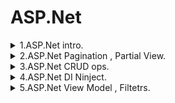# ASP.Net
 
<details><summary> 1.ASP.Net intro. </summary><p>

> - Два под подхода : ASP.Net webform и ASP.Net MVC
> - Используется для создания бекэнда
> - WebForms устаревший ,используется в легаси проектах


---

[ASP webForms and MVC(with entity) intro](CW/lesson_01/WebFormsSample "CW/lesson_01/WebFormsSample")   

[ASP MVC with entity , html tooltip , razor ternary example](HW/lesson_01/MVCPlusAdoHw "HW/lesson_01/MVCPlusAdoHw")   

---

</p></details>

<details><summary> 2.ASP.Net Pagination , Partial View. </summary><p>

> - Строго типизированое представление , когда вью знает о модели
> - Webpack , Gulp  - сжимают файлы кодаx

[ASP MVC Pagination , Ajax , ACtions , Partial View example](CW/lesson_02/PaginationDemo "CW/lesson_02/PaginationDemo")   


</p></details>

<details><summary> 3.ASP.Net CRUD ops. </summary><p>

[ASP MVC Pagination ](CW/lesson_03/CRUD_Sample "CW/lesson_03/CRUD_Sample")   


</p></details>

<details><summary> 4.ASP.Net DI Ninject. </summary><p>

[ASP MVC DI , ninject ](CW/lesson_04/DI_FileUpload "CW/lesson_04/DI_FileUpload")

[ASP MVC DI , ninject , photos uploading ](HW/lesson_04/InternetShop "HW/lesson_04/InternetShop")

[JS privat publick api , promise , html gen example ](HW/lesson_04/InternetShop/InternetShop.WebUI/Scripts/privatCourse.js "HW/lesson_04/InternetShop/InternetShop.WebUI/Scripts/privatCourse.js")

</p></details>

<details><summary> 5.ASP.Net View Model , Filtetrs. </summary><p>

[ASP MVC VM example ](CW/lesson_05/Lesson_VM "CW/lesson_05/Lesson_VM")

[ASP MVC Filters , LinqKit example ](CW/lesson_05/Lesson_Filters "CW/lesson_05/Lesson_Filters")

[ASP MVC Filters , VMs uploading ](HW/lesson_04/InternetShop "HW/lesson_04/InternetShop")

</p></details>

